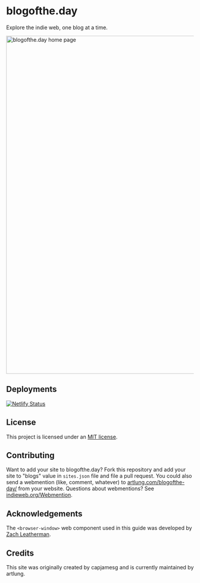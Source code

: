 # blogofthe.day

Explore the indie web, one blog at a time.

<img width="909" alt="blogofthe.day home page" src="https://github.com/artlung/blogofthe.day/assets/37276661/fcc3487c-71bb-4109-b968-ffdc42781e23">

## Deployments

[![Netlify Status](https://api.netlify.com/api/v1/badges/202f6963-cdaf-487c-897a-d2eb87123342/deploy-status)](https://app.netlify.com/sites/blogoftheday/deploys)


## License

This project is licensed under an [MIT license](LICENSE).

## Contributing

Want to add your site to blogofthe.day? Fork this repository and add your site to "blogs" value in `sites.json` file and file a pull request. You could also send a webmention (like, comment, whatever) to <a href="https://artlung.com/blogofthe-day/">artlung.com/blogofthe-day/</a> from your website. Questions about webmentions? See <a href="https://indieweb.org/Webmention">indieweb.org/Webmention</a>. 

## Acknowledgements

The `<browser-window>` web component used in this guide was developed by [Zach Leatherman](https://www.zachleat.com/web/browser-window/).

## Credits

This site was originally created by capjamesg and is currently maintained by artlung.
